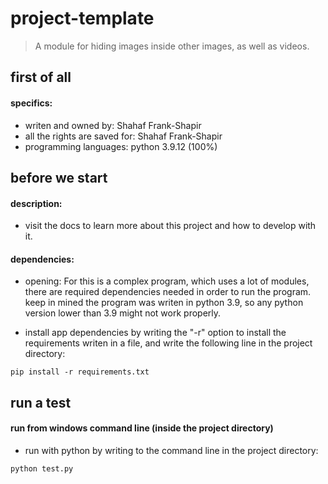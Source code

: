 # project-template

> A module for hiding images inside other images, as well as videos.

first of all
------------

#### specifics:

- writen and owned by: Shahaf Frank-Shapir
- all the rights are saved for: Shahaf Frank-Shapir
- programming languages: python 3.9.12 (100%)

before we start
---------------

#### description:

- visit the docs to learn more about this project and how to develop with it.

#### dependencies:

- opening:
  For this is a complex program, which uses a lot of modules, there are required dependencies needed
  in order to run the program. keep in mined the program was writen in python 3.9, so any python version lower
  than 3.9 might not work properly.

- install app dependencies by writing the "-r" option to install the requirements
  writen in a file, and write the following line in the project directory:
````
pip install -r requirements.txt
````

run a test
-----------

#### run from windows command line (inside the project directory)
- run with python by writing to the command line in the project directory:
````
python test.py
````
